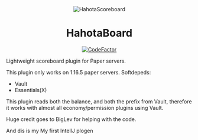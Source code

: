 <div align="center">
<img src="https://cdn.discordapp.com/emojis/812406493529505843.png" alt="HahotaScoreboard">

# HahotaBoard

[![CodeFactor](https://www.codefactor.io/repository/github/koxsosen/hahotascoreboard/badge)](https://www.codefactor.io/repository/github/koxsosen/hahotascoreboard)
 
</div>

Lightweight scoreboard plugin for Paper servers.

This plugin only works on 1.16.5 paper servers.
Softdepeds:
- Vault
- Essentials(X)

This plugin reads both the balance, and both the prefix from Vault, therefore it works with almost all economy/permission plugins using Vault.

Huge credit goes to BigLev for helping with the code.

And dis is my
My first IntellJ plogen
